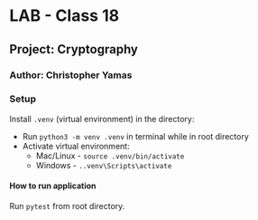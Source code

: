 # LAB - Class 18

## Project: Cryptography

### Author: Christopher Yamas

### Setup

Install `.venv` (virtual environment) in the directory:

- Run `python3 -m venv .venv` in terminal while in root directory
- Activate virtual environment:
  - Mac/Linux - `source .venv/bin/activate`
  - Windows - `..venv\Scripts\activate`

#### How to run application

Run `pytest` from root directory.
